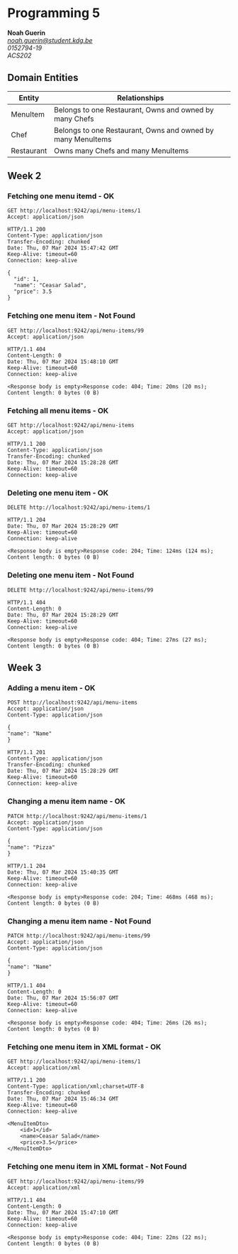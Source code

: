 # Programming 5

**Noah Guerin**  
*noah.guerin@student.kdg.be*  
*0152794-19*  
*ACS202*  

## Domain Entities

| Entity     | Relationships                                               |
|------------|-------------------------------------------------------------|
| MenuItem   | Belongs to one Restaurant, Owns and owned by many Chefs     |
| Chef       | Belongs to one Restaurant, Owns and owned by many MenuItems |
| Restaurant | Owns many Chefs and many MenuItems                          |

## Week 2

### Fetching one menu itemd - OK

```
GET http://localhost:9242/api/menu-items/1
Accept: application/json
```
```
HTTP/1.1 200 
Content-Type: application/json
Transfer-Encoding: chunked
Date: Thu, 07 Mar 2024 15:47:42 GMT
Keep-Alive: timeout=60
Connection: keep-alive

{
  "id": 1,
  "name": "Ceasar Salad",
  "price": 3.5
}
```

### Fetching one menu item - Not Found

```
GET http://localhost:9242/api/menu-items/99
Accept: application/json
```

```
HTTP/1.1 404 
Content-Length: 0
Date: Thu, 07 Mar 2024 15:48:10 GMT
Keep-Alive: timeout=60
Connection: keep-alive

<Response body is empty>Response code: 404; Time: 20ms (20 ms); Content length: 0 bytes (0 B)
```

### Fetching all menu items - OK

```
GET http://localhost:9242/api/menu-items
Accept: application/json
```

```
HTTP/1.1 200 
Content-Type: application/json
Transfer-Encoding: chunked
Date: Thu, 07 Mar 2024 15:28:28 GMT
Keep-Alive: timeout=60
Connection: keep-alive
```

### Deleting one menu item - OK

```
DELETE http://localhost:9242/api/menu-items/1
```
```
HTTP/1.1 204 
Date: Thu, 07 Mar 2024 15:28:29 GMT
Keep-Alive: timeout=60
Connection: keep-alive

<Response body is empty>Response code: 204; Time: 124ms (124 ms); Content length: 0 bytes (0 B)
```

### Deleting one menu item - Not Found

```
DELETE http://localhost:9242/api/menu-items/99
```

```
HTTP/1.1 404
Content-Length: 0
Date: Thu, 07 Mar 2024 15:28:29 GMT
Keep-Alive: timeout=60
Connection: keep-alive

<Response body is empty>Response code: 404; Time: 27ms (27 ms); Content length: 0 bytes (0 B)
```

## Week 3

### Adding a menu item - OK

```
POST http://localhost:9242/api/menu-items
Accept: application/json
Content-Type: application/json

{
"name": "Name"
}
```

```
HTTP/1.1 201 
Content-Type: application/json
Transfer-Encoding: chunked
Date: Thu, 07 Mar 2024 15:28:29 GMT
Keep-Alive: timeout=60
Connection: keep-alive
```

### Changing a menu item name - OK

```
PATCH http://localhost:9242/api/menu-items/1
Accept: application/json
Content-Type: application/json

{
"name": "Pizza"
}
```

```
HTTP/1.1 204 
Date: Thu, 07 Mar 2024 15:40:35 GMT
Keep-Alive: timeout=60
Connection: keep-alive

<Response body is empty>Response code: 204; Time: 468ms (468 ms); Content length: 0 bytes (0 B)
```


### Changing a menu item name - Not Found

```
PATCH http://localhost:9242/api/menu-items/99
Accept: application/json
Content-Type: application/json

{
"name": "Name"
}
```

```
HTTP/1.1 404
Content-Length: 0
Date: Thu, 07 Mar 2024 15:56:07 GMT
Keep-Alive: timeout=60
Connection: keep-alive

<Response body is empty>Response code: 404; Time: 26ms (26 ms); Content length: 0 bytes (0 B)
```

### Fetching one menu item in XML format - OK

```
GET http://localhost:9242/api/menu-items/1
Accept: application/xml
```

```
HTTP/1.1 200
Content-Type: application/xml;charset=UTF-8
Transfer-Encoding: chunked
Date: Thu, 07 Mar 2024 15:46:34 GMT
Keep-Alive: timeout=60
Connection: keep-alive

<MenuItemDto>
    <id>1</id>
    <name>Ceasar Salad</name>
    <price>3.5</price>
</MenuItemDto>
```

### Fetching one menu item in XML format - Not Found

```
GET http://localhost:9242/api/menu-items/99
Accept: application/xml
```

```
HTTP/1.1 404
Content-Length: 0
Date: Thu, 07 Mar 2024 15:47:10 GMT
Keep-Alive: timeout=60
Connection: keep-alive

<Response body is empty>Response code: 404; Time: 22ms (22 ms); Content length: 0 bytes (0 B)
```
